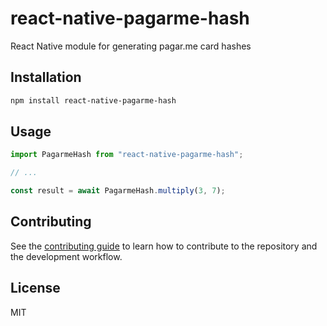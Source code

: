 # react-native-pagarme-hash

React Native module for generating pagar.me card hashes

## Installation

```sh
npm install react-native-pagarme-hash
```

## Usage

```js
import PagarmeHash from "react-native-pagarme-hash";

// ...

const result = await PagarmeHash.multiply(3, 7);
```

## Contributing

See the [contributing guide](CONTRIBUTING.md) to learn how to contribute to the repository and the development workflow.

## License

MIT
